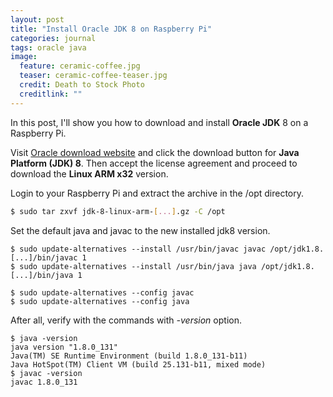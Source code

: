 ```yaml
---
layout: post
title: "Install Oracle JDK 8 on Raspberry Pi"
categories: journal
tags: oracle java
image:
  feature: ceramic-coffee.jpg
  teaser: ceramic-coffee-teaser.jpg
  credit: Death to Stock Photo
  creditlink: ""
---
```

In this post, I'll show you how to download and install **Oracle JDK** 8 on a Raspberry Pi.

Visit [Oracle download website](http://www.oracle.com/technetwork/java/javase/downloads/jdk8-downloads-2133151.html) and click the download button for **Java Platform (JDK) 8**. Then accept the license agreement and proceed to download the **Linux ARM x32** version.

Login to your Raspberry Pi and extract the archive in the /opt directory.
``` Bash
$ sudo tar zxvf jdk-8-linux-arm-[...].gz -C /opt
```

Set the default java and javac to the new installed jdk8 version.

```
$ sudo update-alternatives --install /usr/bin/javac javac /opt/jdk1.8.[...]/bin/javac 1
$ sudo update-alternatives --install /usr/bin/java java /opt/jdk1.8.[...]/bin/java 1

$ sudo update-alternatives --config javac
$ sudo update-alternatives --config java
```

After all, verify with the commands with *-version* option.

```
$ java -version
java version "1.8.0_131"
Java(TM) SE Runtime Environment (build 1.8.0_131-b11)
Java HotSpot(TM) Client VM (build 25.131-b11, mixed mode)
$ javac -version
javac 1.8.0_131
```
